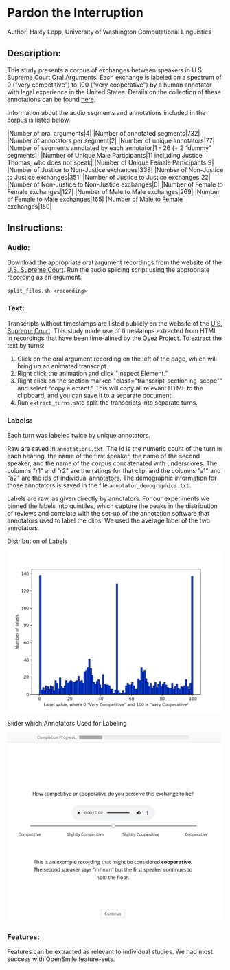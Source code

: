 # Pardon the Interruption

Author: Haley Lepp, University of Washington Computational Linguistics


## Description:
This study presents a corpus of exchanges between speakers in U.S. Supreme Court Oral Arguments. Each exchange is labeled on a spectrum of 0 ("very competitive") to 100 ("very cooperative") by a human annotator with legal experience in the United States. Details on the collection of these annotations can be found [here](https://digital.lib.washington.edu/researchworks/handle/1773/45514). 

Information about the audio segments and annotations included in the corpus is listed below.

|Number of oral arguments|4|
|Number of annotated segments|732|
|Number of annotators per segment|2|
|Number of unique annotators|77|
|Number of segments annotated by each annotator|1 - 26 (+ 2 “dummy” segments)|
|Number of Unique Male Participants|11 including Justice Thomas, who does not speak|
|Number of Unique Female Participants|9|
|Number of Justice to Non-Justice exchanges|338|
|Number of Non-Justice to Justice exchanges|351|
|Number of Justice to Justice exchanges|22|
|Number of Non-Justice to Non-Justice exchanges|0|
|Number of Female to Female exchanges|127|
|Number of Male to Male exchanges|269|
|Number of Female to Male exchanges|165|
|Number of Male to Female exchanges|150|

## Instructions:

### Audio:
Download the appropriate oral argument recordings from the website of the [U.S. Supreme Court](https://www.supremecourt.gov/oral_arguments/argument_audio/2019).
Run the audio splicing script using the appropriate recording as an argument.

`split_files.sh <recording>`

### Text:
Transcripts without timestamps are listed publicly on the website of the [U.S. Supreme Court](https://www.supremecourt.gov/oral_arguments/argument_transcript/2019).
This study made use of timestamps extracted from HTML in recordings that have been time-alined by the [Oyez Project](https://www.oyez.org/cases/2019). 
To extract the text by turns:
1. Click on the oral argument recording on the left of the page, which will bring up an animated transcript. 
2. Right click the animation and click "Inspect Element." 
3. Right click on the section marked "class="transcript-section ng-scope"" and select "copy element." This will copy all relevant HTML to the clipboard, and you can save it to a separate document. 
4. Run `extract_turns.sh`to split the transcripts into separate turns.



### Labels:
Each turn was labeled twice by unique annotators. 

Raw are saved in `annotations.txt`. The id is the numeric count of the turn in each hearing, the name of the first speaker, the name of the second speaker, and the name of the corpus concatenated with underscores. The columns "r1" and "r2" are the ratings for that clip, and the columns "a1" and "a2" are the ids of individual annotators. The demographic information for those annotators is saved in the file `annotator_demographics.txt`. 

Labels are raw, as given directly by annotators. For our experiments we binned the labels into quintiles, which capture the peaks in the distribution of reviews and correlate with the set-up of the annotation software that annotators used to label the clips. We used the average label of the two annotators.

Distribution of Labels

<img src="img/label_distribution.png" width="500">

Slider which Annotators Used for Labeling

<img src="img/slider.png" width="500">

### Features:
Features can be extracted as relevant to individual studies. We had most success with OpenSmile feature-sets.
